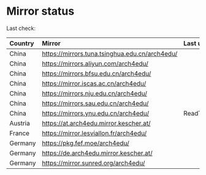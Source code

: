 <script src="./time.js"></script>
# Mirror status
Last check: <script type="text/javascript">localize(1688541568.9938838);</script>

|Country|Mirror|Last update|
|:------|:-----|:----------|
|China|https://mirrors.tuna.tsinghua.edu.cn/arch4edu/|<script type="text/javascript">localize(1688452589);</script>|
|China|https://mirrors.aliyun.com/arch4edu/|<script type="text/javascript">localize(1688452589);</script>|
|China|https://mirrors.bfsu.edu.cn/arch4edu/|<script type="text/javascript">localize(1688452589);</script>|
|China|https://mirror.iscas.ac.cn/arch4edu/|<script type="text/javascript">localize(1688452589);</script>|
|China|https://mirrors.nju.edu.cn/arch4edu/|<script type="text/javascript">localize(1688452589);</script>|
|China|https://mirrors.sau.edu.cn/arch4edu/|<script type="text/javascript">localize(1688452589);</script>|
|China|https://mirrors.ynu.edu.cn/arch4edu/|ReadTimeout|
|Austria|https://at.arch4edu.mirror.kescher.at/|<script type="text/javascript">localize(1688452589);</script>|
|France|https://mirror.lesviallon.fr/arch4edu/|<script type="text/javascript">localize(1688452589);</script>|
|Germany|https://pkg.fef.moe/arch4edu/|<script type="text/javascript">localize(1688452589);</script>|
|Germany|https://de.arch4edu.mirror.kescher.at/|<script type="text/javascript">localize(1688452589);</script>|
|Germany|https://mirror.sunred.org/arch4edu/|<script type="text/javascript">localize(1688452589);</script>|

<script src="./tablefilter/tablefilter.js"></script>
<script src="./table.js"></script>